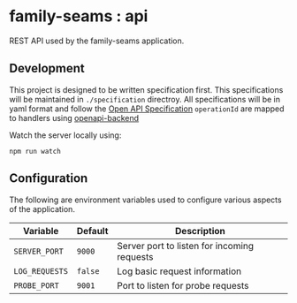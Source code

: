 # family-seams : api

REST API used by the family-seams application.

## Development

This project is designed to be written specification first.
This specifications will be maintained in `./specification` directroy.
All specifications will be in yaml format and follow the [Open API Specification](https://swagger.io/specification/)
`operationId` are mapped to handlers using [openapi-backend](https://github.com/anttiviljami/openapi-backend/blob/master/DOCS.md)

Watch the server locally using:
```
npm run watch
```

## Configuration

The following are environment variables used to configure various aspects of
the application.

| Variable       | Default | Description                                 |
|----------------|---------|---------------------------------------------|
| `SERVER_PORT`  | `9000`  | Server port to listen for incoming requests |
| `LOG_REQUESTS` | `false` | Log basic request information               |
| `PROBE_PORT`   | `9001`  | Port to listen for probe requests           |

